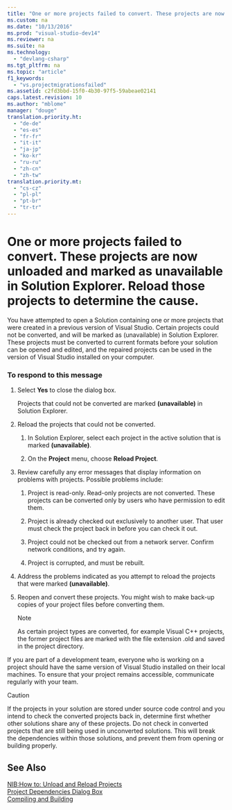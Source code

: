 ```yaml
---
title: "One or more projects failed to convert. These projects are now unloaded and marked as unavailable in Solution Explorer. Reload those projects to determine the cause."
ms.custom: na
ms.date: "10/13/2016"
ms.prod: "visual-studio-dev14"
ms.reviewer: na
ms.suite: na
ms.technology: 
  - "devlang-csharp"
ms.tgt_pltfrm: na
ms.topic: "article"
f1_keywords: 
  - "vs.projectmigrationsfailed"
ms.assetid: c2fd3bbd-15f0-4b30-97f5-59abeae02141
caps.latest.revision: 10
ms.author: "mblome"
manager: "douge"
translation.priority.ht: 
  - "de-de"
  - "es-es"
  - "fr-fr"
  - "it-it"
  - "ja-jp"
  - "ko-kr"
  - "ru-ru"
  - "zh-cn"
  - "zh-tw"
translation.priority.mt: 
  - "cs-cz"
  - "pl-pl"
  - "pt-br"
  - "tr-tr"
---
```

# One or more projects failed to convert. These projects are now unloaded and marked as unavailable in Solution Explorer. Reload those projects to determine the cause.
You have attempted to open a Solution containing one or more projects that were created in a previous version of Visual Studio. Certain projects could not be converted, and will be marked as (unavailable) in Solution Explorer. These projects must be converted to current formats before your solution can be opened and edited, and the repaired projects can be used in the version of Visual Studio installed on your computer.  
  
### To respond to this message  
  
1.  Select **Yes** to close the dialog box.  
  
     Projects that could not be converted are marked **(unavailable)** in Solution Explorer.  
  
2.  Reload the projects that could not be converted.  
  
    1.  In Solution Explorer, select each project in the active solution that is marked **(unavailable)**.  
  
    2.  On the **Project** menu, choose **Reload Project**.  
  
3.  Review carefully any error messages that display information on problems with projects. Possible problems include:  
  
    1.  Project is read-only. Read-only projects are not converted. These projects can be converted only by users who have permission to edit them.  
  
    2.  Project is already checked out exclusively to another user. That user must check the project back in before you can check it out.  
  
    3.  Project could not be checked out from a network server. Confirm network conditions, and try again.  
  
    4.  Project is corrupted, and must be rebuilt.  
  
4.  Address the problems indicated as you attempt to reload the projects that were marked **(unavailable)**.  
  
5.  Reopen and convert these projects. You might wish to make back-up copies of your project files before converting them.  
  
    > [!NOTE]
    >  As certain project types are converted, for example Visual C++ projects, the former project files are marked with the file extension .old and saved in the project directory.  
  
 If you are part of a development team, everyone who is working on a project should have the same version of Visual Studio installed on their local machines. To ensure that your project remains accessible, communicate regularly with your team.  
  
> [!CAUTION]
>  If the projects in your solution are stored under source code control and you intend to check the converted projects back in, determine first whether other solutions share any of these projects. Do not check in converted projects that are still being used in unconverted solutions. This will break the dependencies within those solutions, and prevent them from opening or building properly.  
  
## See Also  
 [NIB:How to: Unload and Reload Projects](assetId:///abc0155b-8fcb-4ffc-95b6-698518a7100b)   
 [Project Dependencies Dialog Box](assetId:///d66e48c3-3722-40dd-99b4-53d93cac128e)   
 [Compiling and Building](../ide/compiling-and-building-in-visual-studio.md)